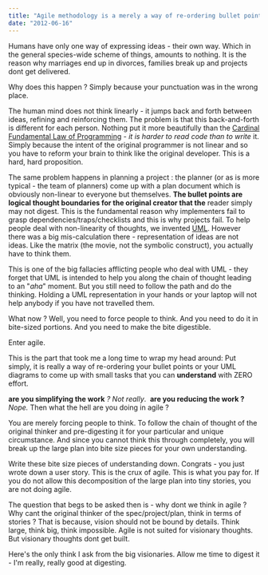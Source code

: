 ```yaml
---
title: "Agile methodology is a merely a way of re-ordering bullet points"
date: "2012-06-16"
---
```


Humans have only one way of expressing ideas - their own way. Which in the general species-wide scheme of things, amounts to nothing. It is the reason why marriages end up in divorces, families break up and projects dont get delivered.

Why does this happen ? Simply because your punctuation was in the wrong place.

The human mind does not think linearly - it jumps back and forth between ideas, refining and reinforcing them. The problem is that this back-and-forth is different for each person. Nothing put it more beautifully than the [Cardinal Fundamental Law of Programming](http://www.joelonsoftware.com/articles/fog0000000069.html) - _it is harder to read code than to write_ it. Simply because the intent of the original programmer is not linear and so you have to reform your brain to think like the original developer. This is a hard, hard proposition.

The same problem happens in planning a project : the planner (or as is more typical - the team of planners) come up with a plan document which is obviously non-linear to everyone but themselves. **The bullet points are logical thought boundaries for the original creator that the** reader simply may not digest. This is the fundamental reason why implementers fail to grasp dependencies/traps/checklists and this is why projects fail. To help people deal with non-linearity of thoughts, we invented [UML](http://en.wikipedia.org/wiki/Unified_Modeling_Language). However there was a big mis-calculation there - representation of ideas are not ideas. Like the matrix (the movie, not the symbolic construct), you actually have to think them.

This is one of the big fallacies afflicting people who deal with UML - they forget that UML is intended to help you along the chain of thought leading to an "_aha_" moment. But you still need to follow the path and do the thinking. Holding a UML representation in your hands or your laptop will not help anybody if you have not travelled them.

What now ? Well, you need to force people to think. And you need to do it in bite-sized portions. And you need to make the bite digestible.

Enter agile.

This is the part that took me a long time to wrap my head around: Put simply, it is really a way of re-ordering your bullet points or your UML diagrams to come up with small tasks that you can **understand** with ZERO effort.

**are you simplifying the work** _?_ _Not really_.  **are you reducing the work ?** _Nope._ Then what the hell are you doing in agile ?

You are merely forcing people to think. To follow the chain of thought of the original thinker and pre-digesting it for your particular and unique circumstance. And since you cannot think this through completely, you will break up the large plan into bite size pieces for your own understanding.

Write these bite size pieces of understanding down. Congrats - you just wrote down a user story. This is the crux of agile. This is what you pay for. If you do not allow this decomposition of the large plan into tiny stories, you are not doing agile.

The question that begs to be asked then is - why dont we think in agile ? Why cant the original thinker of the spec/project/plan, think in terms of stories ? That is because, vision should not be bound by details. Think large, think big, think impossible. Agile is not suited for visionary thoughts. But visionary thoughts dont get built.

Here's the only think I ask from the big visionaries. Allow me time to digest it - I'm really, really good at digesting.
